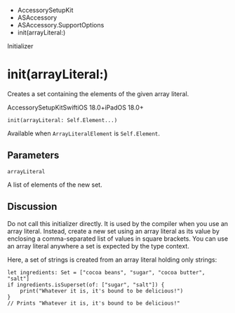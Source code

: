 

- AccessorySetupKit
- ASAccessory
- ASAccessory.SupportOptions
-  init(arrayLiteral:) 

Initializer

# init(arrayLiteral:)

Creates a set containing the elements of the given array literal.

AccessorySetupKitSwiftiOS 18.0+iPadOS 18.0+

``` source
init(arrayLiteral: Self.Element...)
```

Available when `ArrayLiteralElement` is `Self.Element`.

## Parameters 

`arrayLiteral`  

A list of elements of the new set.

## Discussion

Do not call this initializer directly. It is used by the compiler when you use an array literal. Instead, create a new set using an array literal as its value by enclosing a comma-separated list of values in square brackets. You can use an array literal anywhere a set is expected by the type context.

Here, a set of strings is created from an array literal holding only strings:

```
let ingredients: Set = ["cocoa beans", "sugar", "cocoa butter", "salt"]
if ingredients.isSuperset(of: ["sugar", "salt"]) {
    print("Whatever it is, it's bound to be delicious!")
}
// Prints "Whatever it is, it's bound to be delicious!"
```

